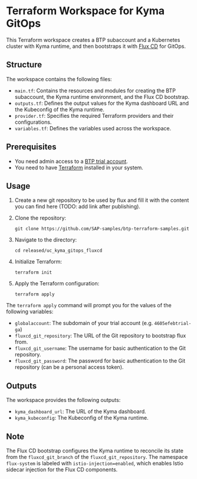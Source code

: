 # Terraform Workspace for Kyma GitOps

This Terraform workspace creates a BTP subaccount and a Kubernetes cluster with Kyma runtime, and then bootstraps it with [Flux CD](https://flux.io) for GitOps. 

## Structure

The workspace contains the following files:

- `main.tf`: Contains the resources and modules for creating the BTP subaccount, the Kyma runtime environment, and the Flux CD bootstrap.
- `outputs.tf`: Defines the output values for the Kyma dashboard URL and the Kubeconfig of the Kyma runtime.
- `provider.tf`: Specifies the required Terraform providers and their configurations.
- `variables.tf`: Defines the variables used across the workspace.

## Prerequisites

- You need admin access to a [BTP trial account](https://account.hanatrial.ondemand.com/trial/#/home/trial).
- You need to have [Terraform](https://developer.hashicorp.com/terraform/downloads) installed in your system.

## Usage

1. Create a new git repository to be used by flux  and fill it with the content you can find here (TODO: add link after publishing).

2. Clone the repository:
    ```
    git clone https://github.com/SAP-samples/btp-terraform-samples.git
    ```
3. Navigate to the directory:
    ```
    cd released/uc_kyma_gitops_fluxcd
    ```
4. Initialize Terraform:
    ```
    terraform init
    ```
5. Apply the Terraform configuration:
    ```
    terraform apply
    ```
The `terraform apply` command will prompt you for the values of the following variables:
- `globalaccount`: The subdomain of your trial account (e.g. `4605efebtrial-ga`)
- `fluxcd_git_repository`: The URL of the Git repository to bootstrap flux from.
- `fluxcd_git_username`: The username for basic authentication to the Git repository.
- `fluxcd_git_password`: The password for basic authentication to the Git repository (can be a personal access token).

## Outputs

The workspace provides the following outputs:

- `kyma_dashboard_url`: The URL of the Kyma dashboard.
- `kyma_kubeconfig`: The Kubeconfig of the Kyma runtime.

## Note

The Flux CD bootstrap configures the Kyma runtime to reconcile its state from the `fluxcd_git_branch` of the `fluxcd_git_repository`. The namespace `flux-system` is labeled with `istio-injection=enabled`, which enables Istio sidecar injection for the Flux CD components.
